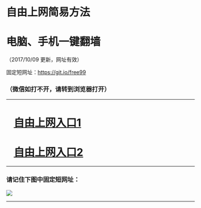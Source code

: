 ﻿# 自由上网简易方法

# 电脑、手机一键翻墙

（2017/10/09 更新，网址有效）

固定短网址：https://git.io/free99

### （微信如打不开，请转到浏览器打开）


***





# &nbsp;&nbsp; <a href="http://ft517110091.fwq-tz-1001.info/fwqtz01.html?t=100900131020 " target="_blank">自由上网入口1</a>
# &nbsp;&nbsp; <a href="http://ft2128828425.fwq-tz-1002.info/fwqtz02.html?t=100900128598 " target="_blank">自由上网入口2</a>
***

### 请记住下图中固定短网址：

<img src="https://s3-us-west-2.amazonaws.com/fwq-1001/yjfq-20170905okok.png" /> 


***

